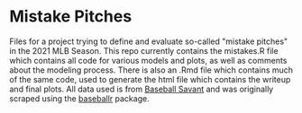 # Mistake Pitches

Files for a project trying to define and evaluate so-called "mistake pitches" in the 2021 MLB Season. This repo currently contains the mistakes.R file which contains all code for various models and plots, as well as comments about the modeling process. There is also an .Rmd file which contains much of the same code, used to generate the html file which contains the writeup and final plots. All data used is from [Baseball Savant](http://baseballsavant.com/) and was originally scraped using the [baseballr](https://billpetti.github.io/baseballr/) package.
